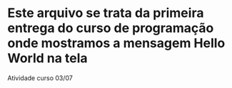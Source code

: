# Este arquivo se trata da primeira entrega do curso de programação onde mostramos a mensagem Hello World na tela
Atividade curso 03/07
